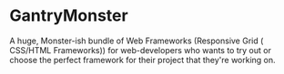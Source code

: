 GantryMonster
=============

A huge, Monster-ish bundle of Web Frameworks (Responsive Grid ( CSS/HTML Frameworks)) for web-developers who wants to try out or choose the perfect framework for their project that they're working on. 

